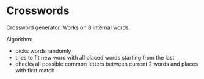 # Crosswords

Crossword generator.
Works on 8 internal words.

Algorithm: 
- picks words randomly
- tries to fit new word with all placed words starting from the last 
- checks all possible common letters between current 2 words and places with first match
